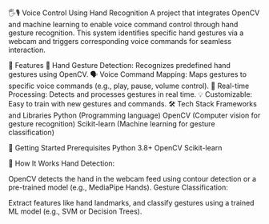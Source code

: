 


🖐️🎙️ Voice Control Using Hand Recognition
A project that integrates OpenCV and machine learning to enable voice command control through hand gesture recognition. This system identifies specific hand gestures via a webcam and triggers corresponding voice commands for seamless interaction.

🚀 Features
🤖 Hand Gesture Detection: Recognizes predefined hand gestures using OpenCV.
🗣️ Voice Command Mapping: Maps gestures to specific voice commands (e.g., play, pause, volume control).
🎥 Real-time Processing: Detects and processes gestures in real time.
💡 Customizable: Easy to train with new gestures and commands.
🛠️ Tech Stack
Frameworks and Libraries
Python (Programming language)
OpenCV (Computer vision for gesture recognition)
Scikit-learn (Machine learning for gesture classification)


🚀 Getting Started
Prerequisites
Python 3.8+
OpenCV
Scikit-learn

 
🔧 How It Works
Hand Detection:

OpenCV detects the hand in the webcam feed using contour detection or a pre-trained model (e.g., MediaPipe Hands).
Gesture Classification:

Extract features like hand landmarks, and classify gestures using a trained ML model (e.g., SVM or Decision Trees).
